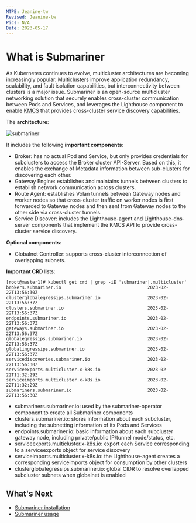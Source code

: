 ```yaml
---
MTPE: Jeanine-tw
Revised: Jeanine-tw
Pics: N/A
Date: 2023-05-17
---
```


# What is Submariner

As Kubernetes continues to evolve, multicluster architectures are becoming increasingly popular. Multiclusters improve application redundancy, scalability, and fault isolation capabilities, but interconnectivity between clusters is a major issue. Submariner is an open-source multicluster networking solution that securely enables cross-cluster communication between Pods and Services, and leverages the Lighthouse component to enable [KMCS](https://github.com/kubernetes/enhancements/tree/master/keps/sig-multicluster/1645-multicluster-services-api) that provides cross-cluster service discovery capabilities.

The **architecture**:

![submariner](https://docs.daocloud.io/daocloud-docs-images/docs/network/images/submariner.png)

It includes the following **important components**:

- Broker: has no actual Pod and Service, but only provides credentials for subclusters to access the Broker cluster API-Server. Based on this, it enables the exchange of Metadata information between sub-clusters for discovering each other.
- Gateway Engine: establishes and maintains tunnels between clusters to establish network communication across clusters.
- Route Agent: establishes Vxlan tunnels between Gateway nodes and worker nodes so that cross-cluster traffic on worker nodes is first forwarded to Gateway nodes and then sent from Gateway nodes to the other side via cross-cluster tunnels.
- Service Discover: includes the Lighthouse-agent and Lighthouse-dns-server components that implement the KMCS API to provide cross-cluster service discovery.

**Optional components**:

- Globalnet Controller: supports cross-cluster interconnection of overlapping subnets.

**Important CRD** lists:

```shell
[root@master1]# kubectl get crd | grep -iE 'submariner|.multicluster'
brokers.submariner.io                                 2023-02-22T13:56:30Z
clusterglobalegressips.submariner.io                  2023-02-22T13:56:37Z
clusters.submariner.io                                2023-02-22T13:56:37Z
endpoints.submariner.io                               2023-02-22T13:56:37Z
gateways.submariner.io                                2023-02-22T13:56:37Z
globalegressips.submariner.io                         2023-02-22T13:56:37Z
globalingressips.submariner.io                        2023-02-22T13:56:37Z
servicediscoveries.submariner.io                      2023-02-22T13:56:30Z
serviceexports.multicluster.x-k8s.io                  2023-02-22T11:32:29Z
serviceimports.multicluster.x-k8s.io                  2023-02-22T11:32:29Z
submariners.submariner.io                             2023-02-22T13:56:30Z
```

- submariners.submariner.io: used by the submariner-operator component to create all Submariner components
- clusters.submariner.io: stores information about each subcluster, including the subnetting information of its Pods and Services
- endpoints.submariner.io: basic information about each subcluster gateway node, including private/public IP/tunnel mode/status, etc.
- serviceexports.multicluster.x-k8s.io: export each Service corresponding to a serviceexports object for service discovery
- serviceimports.multicluster.x-k8s.io: the Lighthouse-agent creates a corresponding serviceimports object for consumption by other clusters
- clusterglobalegressips.submariner.io: global CIDR to resolve overlapped subcluster subnets when globalnet is enabled

## What's Next

- [Submariner installation](install.md)
- [Submariner usage](usage.md)
